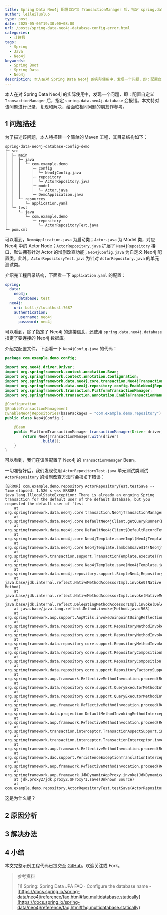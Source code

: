 ```yaml
---
title: Spring Data Neo4j 配置自定义 TransactionManager 后，指定 spring.data.neo4j.database 会报错
author: leileiluoluo
type: post
date: 2025-05-05T19:30:00+08:00
url: /posts/spring-data-neo4j-database-config-error.html
categories:
  - 计算机
tags:
  - Spring
  - Java
  - Neo4j
keywords:
  - Spring Boot
  - Spring Data
  - Neo4j
description: 本人在对 Spring Data Neo4j 的实际使用中，发现一个问题，即：配置自定义 TransactionManager 后，指定 spring.data.neo4j.database 会报错。本文特对该问题进行记录、复现和解决，给面临相同问题的朋友作参考。
---
```


本人在对 Spring Data Neo4j 的实际使用中，发现一个问题，即：配置自定义 `TransactionManager` 后，指定 `spring.data.neo4j.database` 会报错。本文特对该问题进行记录、复现和解决，给面临相同问题的朋友作参考。

## 1 问题描述

为了描述该问题，本人特搭建一个简单的 Maven 工程，其目录结构如下：

```text
spring-data-neo4j-database-config-demo
├─ src
│  ├─ main
│  │  ├─ java
│  │  │  └─ com.example.demo
│  │  │     ├─ config
│  │  │     │  └─ Neo4jConfig.java
│  │  │     ├─ repository
│  │  │     │  └─ ActorRepository.java
│  │  │     ├─ model
│  │  │     │  └─ Actor.java
│  │  │     └─ DemoApplication.java
│  │  └─ resources
│  │     └─ application.yaml
│  └─ test
│     └─ java
│        └─ com.example.demo
│           └─ repository
│              └─ ActorRepositoryTest.java
└─ pom.xml
```

可以看到，`DemoApplication.java` 为启动类；`Actor.java` 为 Model 类，对应 Neo4j 中的 Actor Node；`ActorRepository.java` 扩展了 `Neo4jRepository` 接口，默认拥有针对 Actor 的增删改查功能；`Neo4jConfig.java` 为自定义 Neo4j 配置类。此外，`ActorRepositoryTest.java` 为针对 `ActorRepository.java` 的单元测试类。

介绍完工程目录结构，下面看一下 `application.yaml` 的配置：

```yaml
spring:
  data:
    neo4j:
      database: test
  neo4j:
    uri: bolt://localhost:7687
    authentication:
      username: neo4j
      password: neo4j
```

可以看到，除了指定了 Neo4j 的连接信息，还使用 `spring.data.neo4j.database` 指定了要连接的 Neo4j 数据库。

介绍完配置文件，下面看一下 `Neo4jConfig.java` 的代码：

```java
package com.example.demo.config;

import org.neo4j.driver.Driver;
import org.springframework.context.annotation.Bean;
import org.springframework.context.annotation.Configuration;
import org.springframework.data.neo4j.core.transaction.Neo4jTransactionManager;
import org.springframework.data.neo4j.repository.config.EnableNeo4jRepositories;
import org.springframework.transaction.PlatformTransactionManager;
import org.springframework.transaction.annotation.EnableTransactionManagement;

@Configuration
@EnableTransactionManagement
@EnableNeo4jRepositories(basePackages = "com.example.demo.repository")
public class Neo4jConfig {

    @Bean
    public PlatformTransactionManager transactionManager(Driver driver) {
        return Neo4jTransactionManager.with(driver)
                .build();
    }
}
```

可以看到，我们在该类配置了 Neo4j 的 `TransactionManager` Bean。

一切准备好后，我们发现使用 `ActorRepositoryTest.java` 单元测试类测试 `ActorRepository` 的增删改查方法时会报如下错误：

```text
[ERROR] com.example.demo.repository.ActorRepositoryTest.testSave -- Time elapsed: 1.526 s <<< ERROR!
java.lang.IllegalStateException: There is already an ongoing Spring transaction for the default user of the default database, but you requested the default user of 'test'
	at org.springframework.data.neo4j.core.transaction.Neo4jTransactionManager.retrieveTransaction(Neo4jTransactionManager.java:244)
	at org.springframework.data.neo4j.core.DefaultNeo4jClient.getQueryRunner(DefaultNeo4jClient.java:89)
	at org.springframework.data.neo4j.core.DefaultNeo4jClient$DefaultRecordFetchSpec.one(DefaultNeo4jClient.java:442)
	at org.springframework.data.neo4j.core.Neo4jTemplate.saveImpl(Neo4jTemplate.java:456)
	at org.springframework.data.neo4j.core.Neo4jTemplate.lambda$save$14(Neo4jTemplate.java:382)
	at org.springframework.transaction.support.TransactionTemplate.execute(TransactionTemplate.java:140)
	at org.springframework.data.neo4j.core.Neo4jTemplate.save(Neo4jTemplate.java:382)
	at org.springframework.data.neo4j.repository.support.SimpleNeo4jRepository.save(SimpleNeo4jRepository.java:120)
	at java.base/jdk.internal.reflect.NativeMethodAccessorImpl.invoke0(Native Method)
	at java.base/jdk.internal.reflect.NativeMethodAccessorImpl.invoke(NativeMethodAccessorImpl.java:77)
	at java.base/jdk.internal.reflect.DelegatingMethodAccessorImpl.invoke(DelegatingMethodAccessorImpl.java:43)
	at java.base/java.lang.reflect.Method.invoke(Method.java:568)
	at org.springframework.aop.support.AopUtils.invokeJoinpointUsingReflection(AopUtils.java:359)
	at org.springframework.data.repository.core.support.RepositoryMethodInvoker$RepositoryFragmentMethodInvoker.lambda$new$0(RepositoryMethodInvoker.java:277)
	at org.springframework.data.repository.core.support.RepositoryMethodInvoker.doInvoke(RepositoryMethodInvoker.java:170)
	at org.springframework.data.repository.core.support.RepositoryMethodInvoker.invoke(RepositoryMethodInvoker.java:158)
	at org.springframework.data.repository.core.support.RepositoryComposition$RepositoryFragments.invoke(RepositoryComposition.java:515)
	at org.springframework.data.repository.core.support.RepositoryComposition.invoke(RepositoryComposition.java:284)
	at org.springframework.data.repository.core.support.RepositoryFactorySupport$ImplementationMethodExecutionInterceptor.invoke(RepositoryFactorySupport.java:731)
	at org.springframework.aop.framework.ReflectiveMethodInvocation.proceed(ReflectiveMethodInvocation.java:184)
	at org.springframework.data.repository.core.support.QueryExecutorMethodInterceptor.doInvoke(QueryExecutorMethodInterceptor.java:174)
	at org.springframework.data.repository.core.support.QueryExecutorMethodInterceptor.invoke(QueryExecutorMethodInterceptor.java:149)
	at org.springframework.aop.framework.ReflectiveMethodInvocation.proceed(ReflectiveMethodInvocation.java:184)
	at org.springframework.data.projection.DefaultMethodInvokingMethodInterceptor.invoke(DefaultMethodInvokingMethodInterceptor.java:69)
	at org.springframework.aop.framework.ReflectiveMethodInvocation.proceed(ReflectiveMethodInvocation.java:184)
	at org.springframework.transaction.interceptor.TransactionAspectSupport.invokeWithinTransaction(TransactionAspectSupport.java:380)
	at org.springframework.transaction.interceptor.TransactionInterceptor.invoke(TransactionInterceptor.java:119)
	at org.springframework.aop.framework.ReflectiveMethodInvocation.proceed(ReflectiveMethodInvocation.java:184)
	at org.springframework.dao.support.PersistenceExceptionTranslationInterceptor.invoke(PersistenceExceptionTranslationInterceptor.java:138)
	at org.springframework.aop.framework.ReflectiveMethodInvocation.proceed(ReflectiveMethodInvocation.java:184)
	at org.springframework.aop.framework.JdkDynamicAopProxy.invoke(JdkDynamicAopProxy.java:223)
	at jdk.proxy2/jdk.proxy2.$Proxy71.save(Unknown Source)
	at com.example.demo.repository.ActorRepositoryTest.testSave(ActorRepositoryTest.java:21)
```

这是为什么呢？

## 2 原因分析

## 3 解决办法

## 4 小结

本文完整示例工程代码已提交至 [GitHub](https://github.com/leileiluoluo/java-exercises/tree/main/spring-data-neo4j-database-config-demo)，欢迎关注或 Fork。

> 参考资料
>
> [1] Spring: Spring Data JPA FAQ - Configure the database name - [https://docs.spring.io/spring-data/neo4j/reference/faq.html#faq.multidatabase.statically](https://docs.spring.io/spring-data/neo4j/reference/faq.html#faq.multidatabase.statically)
